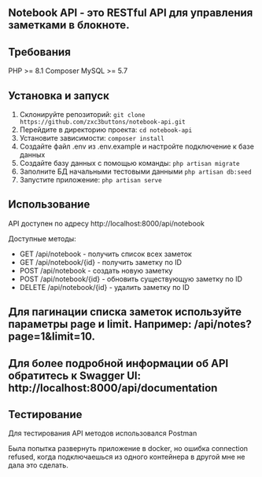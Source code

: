 ## Notebook API - это RESTful API для управления заметками в блокноте.

## Требования
PHP >= 8.1
Composer
MySQL >= 5.7

## Установка и запуск
1) Склонируйте репозиторий: `git clone https://github.com/zxc3buttons/notebook-api.git`
2) Перейдите в директорию проекта: `cd notebook-api`
3) Установите зависимости: `composer install`
4) Создайте файл .env из .env.example и настройте подключение к базе данных
5) Создайте базу данных с помощью команды: `php artisan migrate`
6) Заполните БД начальными тестовыми данными `php artisan db:seed`
7) Запустите приложение: `php artisan serve`

## Использование
API доступен по адресу http://localhost:8000/api/notebook

Доступные методы:

- GET /api/notebook - получить список всех заметок
- GET /api/notebook/{id} - получить заметку по ID
- POST /api/notebook - создать новую заметку
- POST /api/notebook/{id} - обновить существующую заметку по ID
- DELETE /api/notebook/{id} - удалить заметку по ID

## Для пагинации списка заметок используйте параметры page и limit. Например: /api/notes?page=1&limit=10.

## Для более подробной информации об API обратитесь к Swagger UI: http://localhost:8000/api/documentation

## Тестирование
Для тестирования API методов использовался Postman

Была попытка развернуть приложение в docker, но ошибка connection refused, когда подключаешься из одного контейнера в другой мне не дала это сделать.
